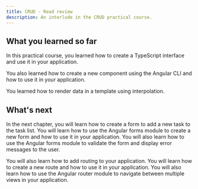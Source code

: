 ```yaml
---
title: CRUD - Read review
description: An interlude in the CRUD practical course.
---
```


## What you learned so far

In this practical course, you learned how to create a TypeScript interface and use it in your application.

You also learned how to create a new component using the Angular CLI and how to use it in your application.

You learned how to render data in a template using interpolation.

## What's next

In the next chapter, you will learn how to create a form to add a new task to the task list. You will learn how to use the Angular forms module to create a new form and how to use it in your application. You will also learn how to use the Angular forms module to validate the form and display error messages to the user.

You will also learn how to add routing to your application. You will learn how to create a new route and how to use it in your application. You will also learn how to use the Angular router module to navigate between multiple views in your application.

